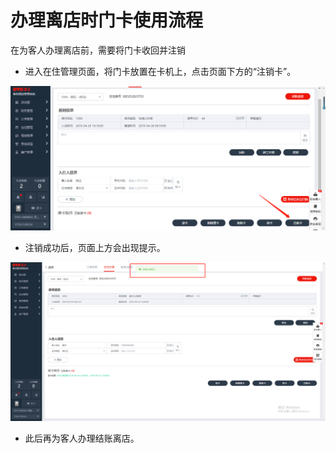 # 办理离店时门卡使用流程

在为客人办理离店前，需要将门卡收回并注销

* 进入在住管理页面，将门卡放置在卡机上，点击页面下方的“注销卡”。

![](../../.gitbook/assets/image%20%28876%29.png)

* 注销成功后，页面上方会出现提示。

![](../../.gitbook/assets/image%20%28499%29.png)

* 此后再为客人办理结账离店。

